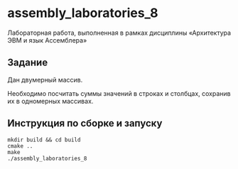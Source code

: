 # assembly_laboratories_8

Лабораторная работа, выполненная в рамках дисциплины «Архитектура ЭВМ и язык Ассемблера»

## Задание

Дан двумерный массив.

Необходимо посчитать суммы значений в строках и столбцах, сохранив их в одномерных массивах.

## Инструкция по сборке и запуску

```
mkdir build && cd build
cmake ..
make
./assembly_laboratories_8
```
